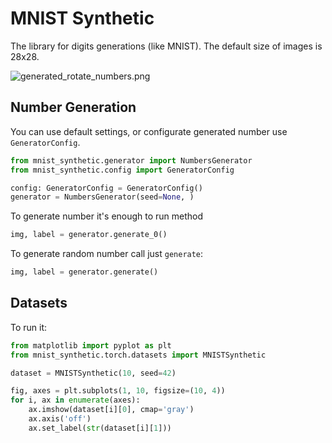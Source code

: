 # MNIST Synthetic

The library for digits generations (like MNIST). The default size of images is 28x28.

![generated_rotate_numbers.png](assets/generated_rotate_numbers.png)

## Number Generation

You can use default settings, or configurate generated number use `GeneratorConfig`.
```python
from mnist_synthetic.generator import NumbersGenerator
from mnist_synthetic.config import GeneratorConfig

config: GeneratorConfig = GeneratorConfig()
generator = NumbersGenerator(seed=None, )
```

To generate number it's enough to run method
```python
img, label = generator.generate_0()
```

To generate random number call just `generate`:
```python
img, label = generator.generate()
```

## Datasets

To run it:
```python
from matplotlib import pyplot as plt
from mnist_synthetic.torch.datasets import MNISTSynthetic

dataset = MNISTSynthetic(10, seed=42)

fig, axes = plt.subplots(1, 10, figsize=(10, 4))
for i, ax in enumerate(axes):
    ax.imshow(dataset[i][0], cmap='gray')
    ax.axis('off')
    ax.set_label(str(dataset[i][1]))
```

